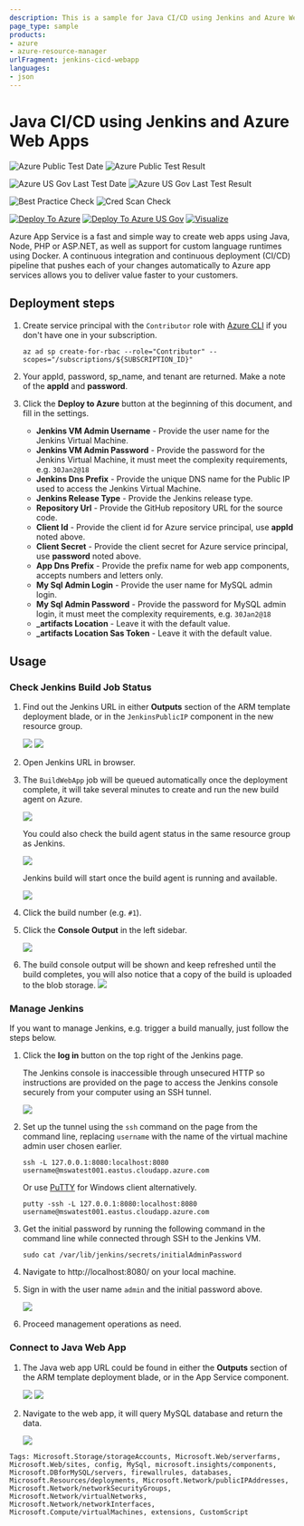 ```yaml
---
description: This is a sample for Java CI/CD using Jenkins and Azure Web Apps.
page_type: sample
products:
- azure
- azure-resource-manager
urlFragment: jenkins-cicd-webapp
languages:
- json
---
```

# Java CI/CD using Jenkins and Azure Web Apps

![Azure Public Test Date](https://azurequickstartsservice.blob.core.windows.net/badges/application-workloads/jenkins/jenkins-cicd-webapp/PublicLastTestDate.svg)
![Azure Public Test Result](https://azurequickstartsservice.blob.core.windows.net/badges/application-workloads/jenkins/jenkins-cicd-webapp/PublicDeployment.svg)

![Azure US Gov Last Test Date](https://azurequickstartsservice.blob.core.windows.net/badges/application-workloads/jenkins/jenkins-cicd-webapp/FairfaxLastTestDate.svg)
![Azure US Gov Last Test Result](https://azurequickstartsservice.blob.core.windows.net/badges/application-workloads/jenkins/jenkins-cicd-webapp/FairfaxDeployment.svg)

![Best Practice Check](https://azurequickstartsservice.blob.core.windows.net/badges/application-workloads/jenkins/jenkins-cicd-webapp/BestPracticeResult.svg)
![Cred Scan Check](https://azurequickstartsservice.blob.core.windows.net/badges/application-workloads/jenkins/jenkins-cicd-webapp/CredScanResult.svg)

[![Deploy To Azure](https://raw.githubusercontent.com/Azure/azure-quickstart-templates/master/1-CONTRIBUTION-GUIDE/images/deploytoazure.svg?sanitize=true)](https://portal.azure.com/#create/Microsoft.Template/uri/https%3A%2F%2Fraw.githubusercontent.com%2FAzure%2Fazure-quickstart-templates%2Fmaster%2Fapplication-workloads%2Fjenkins%2Fjenkins-cicd-webapp%2Fazuredeploy.json)
[![Deploy To Azure US Gov](https://raw.githubusercontent.com/Azure/azure-quickstart-templates/master/1-CONTRIBUTION-GUIDE/images/deploytoazuregov.svg?sanitize=true)](https://portal.azure.us/#create/Microsoft.Template/uri/https%3A%2F%2Fraw.githubusercontent.com%2FAzure%2Fazure-quickstart-templates%2Fmaster%2Fapplication-workloads%2Fjenkins%2Fjenkins-cicd-webapp%2Fazuredeploy.json)
[![Visualize](https://raw.githubusercontent.com/Azure/azure-quickstart-templates/master/1-CONTRIBUTION-GUIDE/images/visualizebutton.svg?sanitize=true)](http://armviz.io/#/?load=https%3A%2F%2Fraw.githubusercontent.com%2FAzure%2Fazure-quickstart-templates%2Fmaster%2Fapplication-workloads%2Fjenkins%2Fjenkins-cicd-webapp%2Fazuredeploy.json)

Azure App Service is a fast and simple way to create web apps using Java, Node, PHP or ASP.NET, as well as support for custom language runtimes using Docker. A continuous integration and continuous deployment (CI/CD) pipeline that pushes each of your changes automatically to Azure app services allows you to deliver value faster to your customers.

## Deployment steps

1. Create service principal with the `Contributor` role with [Azure CLI](https://learn.microsoft.com/cli/azure/get-started-with-azure-cli?view=azure-cli-latest) if you don't have one in your subscription.
   ```shell
   az ad sp create-for-rbac --role="Contributor" --scopes="/subscriptions/${SUBSCRIPTION_ID}"
   ```

2. Your appId, password, sp_name, and tenant are returned. Make a note of the **appId** and **password**.

3. Click the **Deploy to Azure** button at the beginning of this document, and fill in the settings.
   - **Jenkins VM Admin Username** - Provide the user name for the Jenkins Virtual Machine.
   - **Jenkins VM Admin Password** - Provide the password for the Jenkins Virtual Machine, it must meet the complexity requirements, e.g. `30Jan2@18`
   - **Jenkins Dns Prefix** - Provide the unique DNS name for the Public IP used to access the Jenkins Virtual Machine.
   - **Jenkins Release Type** - Provide the Jenkins release type.
   - **Repository Url** - Provide the GitHub repository URL for the source code.
   - **Client Id** - Provide the client id for Azure service principal, use **appId** noted above.
   - **Client Secret** - Provide the client secret for Azure service principal, use **password** noted above.
   - **App Dns Prefix** - Provide the prefix name for web app components, accepts numbers and letters only.
   - **My Sql Admin Login** - Provide the user name for MySQL admin login.
   - **My Sql Admin Password** - Provide the password for MySQL admin login, it must meet the complexity requirements, e.g. `30Jan2@18`
   - **_artifacts Location** - Leave it with the default value.
   - **_artifacts Location Sas Token** - Leave it with the default value.

## Usage

### Check Jenkins Build Job Status

1. Find out the Jenkins URL in either **Outputs** section of the ARM template deployment blade, or in the `JenkinsPublicIP` component in the new resource group.

   ![](images/arm-output.png)
   ![](images/jenkins-publicip.png)

2. Open Jenkins URL in browser.

3. The `BuildWebApp` job will be queued automatically once the deployment complete, it will take several minutes to create and run the new build agent on Azure.

   ![](images/jenkins-anonymous.png)

   You could also check the build agent status in the same resource group as Jenkins.

   ![](images/jenkins-build-agent.png)

   Jenkins build will start once the build agent is running and available.

   ![](images/jenkins-build-running.png)

3. Click the build number (e.g. `#1`).

4. Click the **Console Output** in the left sidebar.

   ![](images/jenkins-build-overview.png)

5. The build console output will be shown and keep refreshed until the build completes, you will also notice that a copy of the build is uploaded to the blob storage.
   ![](images/jenkins-build-output.png)

### Manage Jenkins

If you want to manage Jenkins, e.g. trigger a build manually, just follow the steps below.

1. Click the **log in** button on the top right of the Jenkins page.

   The Jenkins console is inaccessible through unsecured HTTP so instructions are provided on the page to access the Jenkins console securely from your computer using an SSH tunnel.

   ![](images/jenkins-login.png)

2. Set up the tunnel using the `ssh` command on the page from the command line, replacing `username` with the name of the virtual machine admin user chosen earlier.

   ```shell
   ssh -L 127.0.0.1:8080:localhost:8080 username@mswatest001.eastus.cloudapp.azure.com
   ```

   Or use [PuTTY](https://www.chiark.greenend.org.uk/~sgtatham/putty/) for Windows client alternatively.

   ```shell
   putty -ssh -L 127.0.0.1:8080:localhost:8080 username@mswatest001.eastus.cloudapp.azure.com
   ```

3. Get the initial password by running the following command in the command line while connected through SSH to the Jenkins VM.

   ```shell
   sudo cat /var/lib/jenkins/secrets/initialAdminPassword
   ```

4. Navigate to http://localhost:8080/ on your local machine.

5. Sign in with the user name `admin` and the initial password above.

   ![](images/jenkins-login-ssh.png)

6. Proceed management operations as need.

### Connect to Java Web App

1. The Java web app URL could be found in either the **Outputs** section of the ARM template deployment blade, or in the App Service component.

   ![](images/arm-output.png)
   ![](images/webapp-overview.png)

2. Navigate to the web app, it will query MySQL database and return the data.

   ![](images/webapp-show.png)

`Tags: Microsoft.Storage/storageAccounts, Microsoft.Web/serverfarms, Microsoft.Web/sites, config, MySql, microsoft.insights/components, Microsoft.DBforMySQL/servers, firewallrules, databases, Microsoft.Resources/deployments, Microsoft.Network/publicIPAddresses, Microsoft.Network/networkSecurityGroups, Microsoft.Network/virtualNetworks, Microsoft.Network/networkInterfaces, Microsoft.Compute/virtualMachines, extensions, CustomScript`
